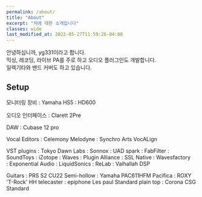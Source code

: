 ```yaml
---
permalink: /about/
title: "About"
excerpt: "저에 대한 소개입니다"
classes: wide
last_modified_at: 2022-05-27T11:59:26-04:00
---
```


안녕하십니까, yg331이라고 합니다.  
믹싱, 레코딩, 라이브 PA를 주로 하고 오디오 플러그인도 개발합니다.  
일렉기타와 밴드 커버도 하고 있습니다.  

## Setup  

모니터링 장비
:   Yamaha HS5
:   HD600

오디오 인터페이스
:   Clarett 2Pre

DAW
:   Cubase 12 pro  

Vocal Editors
:   Celemony Melodyne
:   Synchro Arts VocALign

VST plugins
:   Tokyo Dawn Labs
:   Sonnox
:   UAD spark
:   FabFilter
:   SoundToys
:   iZotope
:   Waves
:   Plugin Alliance
:   SSL Native
:   Wavesfactory  
:   Exponential Audio
:   LiquidSonics
:   ReLab
:   Valhallah DSP

Guitars
:   PRS S2 CU22 Semi-hollow
:   Yamaha PAC611HFM Pacifica
:   ROXY 'T-Rock' HH telecaster
:   epiphone Les paul Standard plain top
:   Corona CSG Standard
